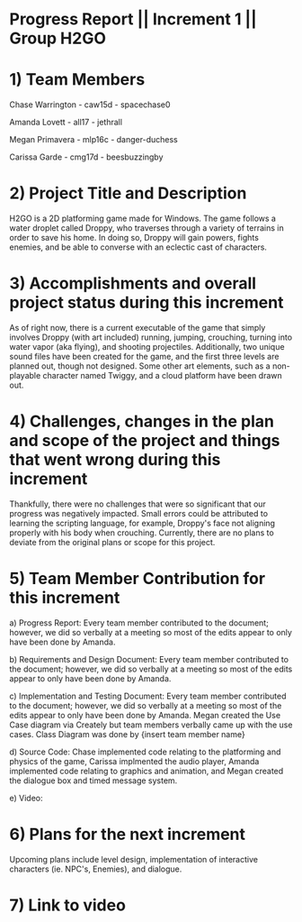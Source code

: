 
# Progress Report || Increment 1 || Group H2GO
<!--Please use this template to describe your progress on the group project in the latest increment. 
Please do not change the font, font size, margins or line spacing. All the text in italic should be removed from your final submission.-->
# 1)   Team Members
Chase Warrington - caw15d - spacechase0

Amanda Lovett - all17 - jethrall

Megan Primavera - mlp16c -  danger-duchess

Carissa Garde - cmg17d - beesbuzzingby

<!--Please write the name of all the team members, their FSU IDs, and GitHub IDs here.-->

# 2)   Project Title and Description
<!--Briefly describe your project.-->
H2GO is a 2D platforming game made for Windows. The game follows a water droplet called Droppy, who traverses through a variety of terrains in order to save his home. In doing so, Droppy will gain powers, fights enemies, and be able to converse with an eclectic cast of characters. 

# 3)  Accomplishments and overall project status during this increment
<!--Describe in detail what was accomplished during this increment and where your project stands overall compared to the initial scope and functionality proposed.-->
As of right now, there is a current executable of the game that simply involves Droppy (with art included) running, jumping, crouching, turning into water vapor (aka flying), and shooting projectiles. Additionally, two unique sound files have been created for the game, and the first three levels are planned out, though not designed. Some other art elements, such as a non-playable character named Twiggy, and a cloud platform have been drawn out. 

# 4)   Challenges, changes in the plan and scope of the project and things that went wrong during this increment
<!--Please describe here in detail:
- anything that was challenging during this increment and how you dealt with the challenges
- any changes that occurred in the initial plan you had for the project or its scope. Describe the reasons for the changes. 
- anything that went wrong during this increment-->
Thankfully, there were no challenges that were so significant that our progress was negatively impacted. Small errors could be attributed to learning the scripting language, for example, Droppy's face not aligning properly with his body when crouching. Currently, there are no plans to deviate from the original plans or scope for this project. 

# 5)   Team Member Contribution for this increment
<!--Please list each individual member and their contributions to each of the deliverables in this increment (be as detailed as possible).
In other words, describe the contribution of each team member to:
a)   the progress report, including the sections they wrote or contributed to
b)   the requirements and design document, including the sections they wrote or contributed to
c)   the implementation and testing document, including the sections they wrote or contributed to
d)   the source code (be detailed about which parts of the system each team member contributed to and how)
e)   the video or presentation-->

a) Progress Report: Every team member contributed to the document; however, we did so verbally at a meeting so most of the edits appear to only have been done by Amanda. 

b) Requirements and Design Document: Every team member contributed to the document; however, we did so verbally at a meeting so most of the edits appear to only have been done by Amanda. 

c) Implementation and Testing Document: Every team member contributed to the document; however, we did so verbally at a meeting so most of the edits appear to only have been done by Amanda. Megan created the Use Case diagram via Creately but team members verbally came up with the use cases. Class Diagram was done by {insert team member name}

d) Source Code: Chase implemented code relating to the platforming and physics of the game, Carissa implmented the audio player, Amanda implemented code relating to graphics and animation, and Megan created the dialogue box and timed message system.

e) Video: 


# 6)   Plans for the next increment
<!--If this report if for the first or second increment, describe what are you planning to achieve in the next increment.-->
Upcoming plans include level design, implementation of interactive characters (ie. NPC's, Enemies), and dialogue.


# 7)   Link to video
<!--Paste here the link to your video (only for increment 1 and 2).-->
